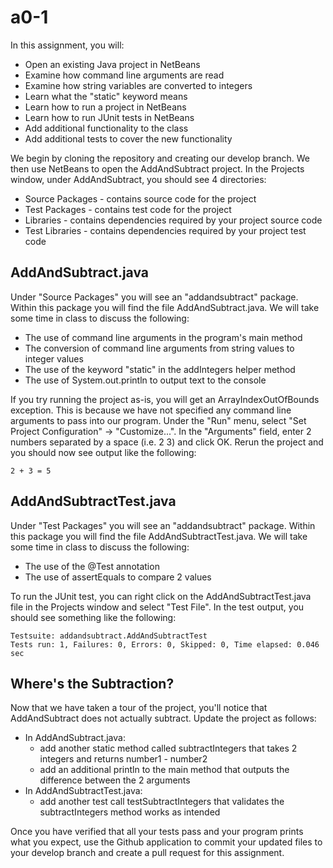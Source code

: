 # a0-1

In this assignment, you will:
* Open an existing Java project in NetBeans
* Examine how command line arguments are read
* Examine how string variables are converted to integers
* Learn what the "static" keyword means
* Learn how to run a project in NetBeans
* Learn how to run JUnit tests in NetBeans
* Add additional functionality to the class
* Add additional tests to cover the new functionality

We begin by cloning the repository and creating our develop branch.  We then use NetBeans to open the AddAndSubtract project.  In the Projects window, under AddAndSubtract, you should see 4 directories:
* Source Packages - contains source code for the project
* Test Packages - contains test code for the project
* Libraries - contains dependencies required by your project source code
* Test Libraries - contains dependencies required by your project test code

## AddAndSubtract.java

Under "Source Packages" you will see an "addandsubtract" package.  Within this package you will find the file AddAndSubtract.java.  We will take some time in class to discuss the following:
* The use of command line arguments in the program's main method
* The conversion of command line arguments from string values to integer values
* The use of the keyword "static" in the addIntegers helper method
* The use of System.out.println to output text to the console

If you try running the project as-is, you will get an ArrayIndexOutOfBounds exception.  This is because we have not specified any command line arguments to pass into our program.  Under the "Run" menu, select "Set Project Configuration" -> "Customize...".  In the "Arguments" field, enter 2 numbers separated by a space (i.e. 2 3) and click OK.  Rerun the project and you should now see output like the following:

`2 + 3 = 5`

## AddAndSubtractTest.java

Under "Test Packages" you will see an "addandsubtract" package.  Within this package you will find the file AddAndSubtractTest.java.  We will take some time in class to discuss the following:
* The use of the @Test annotation
* The use of assertEquals to compare 2 values

To run the JUnit test, you can right click on the AddAndSubtractTest.java file in the Projects window and select "Test File".  In the test output, you should see something like the following:

```
Testsuite: addandsubtract.AddAndSubtractTest
Tests run: 1, Failures: 0, Errors: 0, Skipped: 0, Time elapsed: 0.046 sec
```

## Where's the Subtraction?

Now that we have taken a tour of the project, you'll notice that AddAndSubtract does not actually subtract.  Update the project as follows:
* In AddAndSubtract.java:
  * add another static method called subtractIntegers that takes 2 integers and returns number1 - number2
  * add an additional println to the main method that outputs the difference between the 2 arguments
* In AddAndSubtractTest.java:
  * add another test call testSubtractIntegers that validates the subtractIntegers method works as intended

Once you have verified that all your tests pass and your program prints what you expect, use the Github application to commit your updated files to your develop branch and create a pull request for this assignment.
